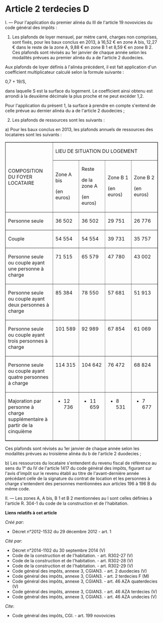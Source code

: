 # Article 2 terdecies D

I. ― Pour l'application du premier alinéa du III de l'article 19 novovicies du code général des impôts : 

1. Les plafonds de loyer mensuel, par mètre carré, charges non comprises, sont fixés, pour les baux conclus en 2013, à 16,52
€ en zone A bis, 12,27 € dans le reste de la zone A, 9,88 € en zone B 1 et 8,59 € en zone B 2. Ces plafonds sont révisés au
1er janvier de chaque année selon les modalités prévues au premier alinéa du a de l'article 2 duodecies. 

Aux plafonds de loyer définis à l'alinéa précédent, il est fait application d'un coefficient multiplicateur calculé selon la
formule suivante : 

0,7 + 19/S, 

dans laquelle S est la surface du logement. Le coefficient ainsi obtenu est arrondi à la deuxième décimale la plus proche et
ne peut excéder 1,2. 

Pour l'application du présent 1, la surface à prendre en compte s'entend de celle prévue au dernier alinéa du a de l'article
2 duodecies ; 

2. Les plafonds de ressources sont les suivants : 

a) Pour les baux conclus en 2013, les plafonds annuels de ressources des locataires sont les suivants : 

<table cellpadding="0" align="center" width="680" cellspacing="0" border="1">
  <tbody>
    <tr>
      <td width="227" rowspan="2">

COMPOSITION DU FOYER LOCATAIRE

</td>
      <td colspan="4" width="454">

LIEU DE SITUATION DU LOGEMENT

</td>
    </tr>
    <tr>
      <td width="113">

Zone A bis

(en euros)

</td>
      <td width="113">

Reste

de la zone A

(en euros)

</td>
      <td width="113">

Zone B 1

(en euros)

</td>
      <td width="113">

Zone B 2

(en euros)

</td>
    </tr>
    <tr>
      <td valign="top" width="227">

Personne seule

</td>
      <td width="113" valign="top">

36 502

</td>
      <td width="113" valign="top">

36 502

</td>
      <td valign="top" width="113">

29 751

</td>
      <td width="113" valign="top">

26 776

</td>
    </tr>
    <tr>
      <td width="227" valign="top">

Couple

</td>
      <td width="113" valign="top">

54 554

</td>
      <td valign="top" width="113">

54 554

</td>
      <td width="113" valign="top">

39 731

</td>
      <td valign="top" width="113">

35 757

</td>
    </tr>
    <tr>
      <td valign="top" width="227">

Personne seule ou couple ayant une personne à charge

</td>
      <td valign="top" width="113">

71 515

</td>
      <td width="113" valign="top">

65 579

</td>
      <td valign="top" width="113">

47 780

</td>
      <td valign="top" width="113">

43 002

</td>
    </tr>
    <tr>
      <td width="227" valign="top">

Personne seule ou couple ayant deux personnes à charge

</td>
      <td width="113" valign="top">

85 384

</td>
      <td valign="top" width="113">

78 550

</td>
      <td width="113" valign="top">

57 681

</td>
      <td width="113" valign="top">

51 913

</td>
    </tr>
    <tr>
      <td valign="top" width="227">

Personne seule ou couple ayant trois personnes à charge

</td>
      <td valign="top" width="113">

101 589

</td>
      <td width="113" valign="top">

92 989

</td>
      <td valign="top" width="113">

67 854

</td>
      <td width="113" valign="top">

61 069

</td>
    </tr>
    <tr>
      <td width="227" valign="top">

Personne seule ou couple ayant quatre personnes à charge

</td>
      <td width="113" valign="top">

114 315

</td>
      <td valign="top" width="113">

104 642

</td>
      <td width="113" valign="top">

76 472

</td>
      <td valign="top" width="113">

68 824

</td>
    </tr>
    <tr>
      <td width="227" valign="top">

Majoration par personne à charge supplémentaire à partir de la cinquième

</td>
      <td valign="top" width="113">

+ 12 736

</td>
      <td width="113" valign="top">

+ 11 659

</td>
      <td width="113" valign="top">

+ 8 531

</td>
      <td width="113" valign="top">

+ 7 677

</td>
    </tr>
  </tbody>
</table>

Ces plafonds sont révisés au 1er janvier de chaque année selon les modalités prévues au troisième alinéa du b de l'article 2
duodecies ; 

b) Les ressources du locataire s'entendent du revenu fiscal de référence au sens du 1° du IV de l'article 1417 du code
général des impôts, figurant sur l'avis d'impôt sur le revenu établi au titre de l'avant-dernière année précédant celle de la
signature du contrat de location et les personnes à charge s'entendent des personnes mentionnées aux articles 196 à 196 B du
même code. 

II. ― Les zones A, A bis, B 1 et B 2 mentionnées au I sont celles définies à l'article R. 304-1 du code de la construction et
de l'habitation.

**Liens relatifs à cet article**

_Créé par_:

  - Décret n°2012-1532 du 29 décembre 2012 - art. 1

_Cité par_:

  - Décret n°2014-1102 du 30 septembre 2014 (V)
  - Code de la construction et de l'habitation. - art. R302-27 (V)
  - Code de la construction et de l'habitation. - art. R302-28 (V)
  - Code de la construction et de l'habitation. - art. R302-29 (V)
  - Code général des impôts, annexe 3, CGIAN3. - art. 2 duodecies (V)
  - Code général des impôts, annexe 3, CGIAN3. - art. 2 terdecies F (M)
  - Code général des impôts, annexe 3, CGIAN3. - art. 46 AZA quaterdecies (V)
  - Code général des impôts, annexe 3, CGIAN3. - art. 46 AZA terdecies (V)
  - Code général des impôts, annexe 3, CGIAN3. - art. 46 AZA undecies (V)

_Cite_:

  - Code général des impôts, CGI. - art. 199 novovicies
